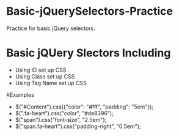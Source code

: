 # Basic-jQuerySelectors-Practice
Practice for basic jQuery selectors.

# Basic jQUery Slectors Including

- Using ID set up CSS
- Using Class set up CSS
- Using Tag Name set up CSS


#Examples

- $("#Content").css({"color": "#fff", "padding": "5em"}); 
- $(".fa-heart").css("color", "#de8396");
- $("span").css("font-size", "2.5em");
- $("span.fa-heart").css("padding-right", "0.5em");
